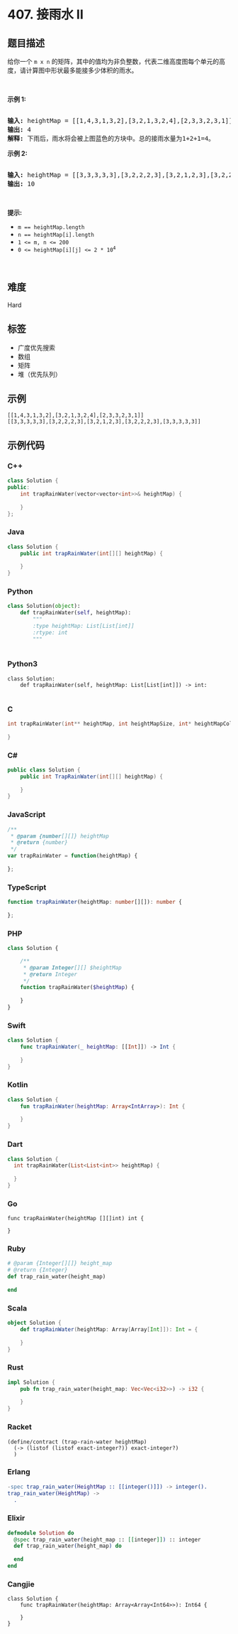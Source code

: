 # 407. 接雨水 II

## 题目描述

<p>给你一个&nbsp;<code>m x n</code>&nbsp;的矩阵，其中的值均为非负整数，代表二维高度图每个单元的高度，请计算图中形状最多能接多少体积的雨水。</p>

<p>&nbsp;</p>

<p><strong>示例 1:</strong></p>

<p><img alt="" src="https://assets.leetcode.com/uploads/2021/04/08/trap1-3d.jpg" /></p>

<pre>
<strong>输入:</strong> heightMap = [[1,4,3,1,3,2],[3,2,1,3,2,4],[2,3,3,2,3,1]]
<strong>输出:</strong> 4
<strong>解释:</strong> 下雨后，雨水将会被上图蓝色的方块中。总的接雨水量为1+2+1=4。
</pre>

<p><strong>示例&nbsp;2:</strong></p>

<p><img alt="" src="https://assets.leetcode.com/uploads/2021/04/08/trap2-3d.jpg" /></p>

<pre>
<strong>输入:</strong> heightMap = [[3,3,3,3,3],[3,2,2,2,3],[3,2,1,2,3],[3,2,2,2,3],[3,3,3,3,3]]
<strong>输出:</strong> 10
</pre>

<p>&nbsp;</p>

<p><strong>提示:</strong></p>

<ul>
	<li><code>m == heightMap.length</code></li>
	<li><code>n == heightMap[i].length</code></li>
	<li><code>1 &lt;= m, n &lt;= 200</code></li>
	<li><code>0 &lt;= heightMap[i][j] &lt;= 2 * 10<sup>4</sup></code></li>
</ul>

<p>&nbsp;</p>


## 难度

Hard

## 标签

- 广度优先搜索
- 数组
- 矩阵
- 堆（优先队列）

## 示例

```
[[1,4,3,1,3,2],[3,2,1,3,2,4],[2,3,3,2,3,1]]
[[3,3,3,3,3],[3,2,2,2,3],[3,2,1,2,3],[3,2,2,2,3],[3,3,3,3,3]]
```

## 示例代码

### C++

```cpp
class Solution {
public:
    int trapRainWater(vector<vector<int>>& heightMap) {
        
    }
};
```

### Java

```java
class Solution {
    public int trapRainWater(int[][] heightMap) {
        
    }
}
```

### Python

```python
class Solution(object):
    def trapRainWater(self, heightMap):
        """
        :type heightMap: List[List[int]]
        :rtype: int
        """
        
```

### Python3

```python3
class Solution:
    def trapRainWater(self, heightMap: List[List[int]]) -> int:
        
```

### C

```c
int trapRainWater(int** heightMap, int heightMapSize, int* heightMapColSize) {
    
}
```

### C#

```csharp
public class Solution {
    public int TrapRainWater(int[][] heightMap) {
        
    }
}
```

### JavaScript

```javascript
/**
 * @param {number[][]} heightMap
 * @return {number}
 */
var trapRainWater = function(heightMap) {
    
};
```

### TypeScript

```typescript
function trapRainWater(heightMap: number[][]): number {
    
};
```

### PHP

```php
class Solution {

    /**
     * @param Integer[][] $heightMap
     * @return Integer
     */
    function trapRainWater($heightMap) {
        
    }
}
```

### Swift

```swift
class Solution {
    func trapRainWater(_ heightMap: [[Int]]) -> Int {
        
    }
}
```

### Kotlin

```kotlin
class Solution {
    fun trapRainWater(heightMap: Array<IntArray>): Int {
        
    }
}
```

### Dart

```dart
class Solution {
  int trapRainWater(List<List<int>> heightMap) {
    
  }
}
```

### Go

```golang
func trapRainWater(heightMap [][]int) int {
    
}
```

### Ruby

```ruby
# @param {Integer[][]} height_map
# @return {Integer}
def trap_rain_water(height_map)
    
end
```

### Scala

```scala
object Solution {
    def trapRainWater(heightMap: Array[Array[Int]]): Int = {
        
    }
}
```

### Rust

```rust
impl Solution {
    pub fn trap_rain_water(height_map: Vec<Vec<i32>>) -> i32 {
        
    }
}
```

### Racket

```racket
(define/contract (trap-rain-water heightMap)
  (-> (listof (listof exact-integer?)) exact-integer?)
  )
```

### Erlang

```erlang
-spec trap_rain_water(HeightMap :: [[integer()]]) -> integer().
trap_rain_water(HeightMap) ->
  .
```

### Elixir

```elixir
defmodule Solution do
  @spec trap_rain_water(height_map :: [[integer]]) :: integer
  def trap_rain_water(height_map) do
    
  end
end
```

### Cangjie

```cangjie
class Solution {
    func trapRainWater(heightMap: Array<Array<Int64>>): Int64 {

    }
}
```

